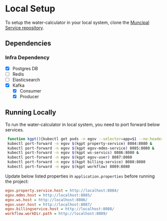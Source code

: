 # Local Setup

To setup the water-calculator in your local system, clone the [Muncipal Service repository](https://github.com/egovernments/municipal-services).

## Dependencies

### Infra Dependency

- [x] Postgres DB
- [ ] Redis
- [ ] Elasticsearch
- [x] Kafka
  - [x] Consumer
  - [x] Producer

## Running Locally

To run the water-calculator in local system, you need to port forward below services.

```bash
 function kgpt(){kubectl get pods -n egov --selector=app=$1 --no-headers=true | head -n1 | awk '{print $1}'}
 kubectl port-forward -n egov $(kgpt property-service) 8084:8080 &
 kubectl port-forward -n egov $(kgpt egov-mdms-service) 8085:8080 &
 kubectl port-forward -n egov $(kgpt ws-servics) 8086:8080 &
 kubectl port-forward -n egov $(kgpt egov-user) 8087:8080
 kubectl port-forward -n egov $(kgpt billing-service) 8088:8080
 kubectl port-forward -n egov $(kgpt workflow) 8089:8080
``` 

Update below listed properties in `application.properties` before running the project:

```ini
egov.property.service.host = http://localhost:8084/
egov.mdms.host = http://localhost:8085/
egov.ws.host = http://localhost:8086/
egov.user.host = http://localhost:8087/
egov.billingservice.host = http://localhost:8088/
workflow.workDir.path = http://localhost:8089/
```